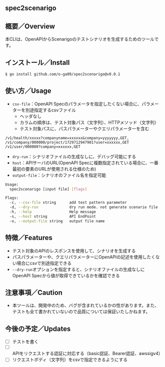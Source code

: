 ## spec2scenarigo

## 概要／Overview

本CLIは、OpenAPIからScenarigoのテストシナリオを生成するためのツールです。

## インストール／Install

```bash
$ go install github.com/o-ga09/spec2scenarigo@v0.0.1
```

## 使い方／Usage

- ```csv-file```：OpenAPI Specのパラメータを指定したくない場合に、パラメーターを別途指定するcsvファイル
  - ヘッダなし
  - カラムの順序は、テスト対象パス（文字列）、HTTPメソッド（文字列）
  - テスト対象パスに、パスパラメーターやクエリパラメーターを含む

```csv
/v1/health/xxxxx?companyname=xxxxxx&company=yyyyyyy,GET,
/v1/company/000000/project/1729712947901?user=xxxxxx,GET
/v1/user/000000?company=xxxxxx,GET
```


- ```dry-run```：シナリオファイルの生成なしに、デバッグ可能にする
- ```host```：APIサーバのURL(OpenAPI Specに複数指定されている場合に、一番最初の要素のURLが使用される仕様のため)
- ```output-file```：シナリオのファイル名を指定可能

```bash
Usage:
  spec2scenarigo [input file] [flags]

Flags:
  -c, --csv-file string      add test pattern parameter
  -d, --dry-run              dry run mode. not generate scenario file
  -h, --help                 Help message
  -s, --host string          API EndPoint
  -o, --output-file string   output file name
```



## 特徴／Features

- テスト対象のAPIのレスポンスを使用して、シナリオを生成する
- パスパラメーターや、クエリパラメーターにOpenAPIの記述を使用したくない場合にcsvで別途指定できる
- ```--dry-run```オプションを指定すると、シナリオファイルの生成なしにOpenAPI Specから値が取得できているかを確認できる

## 注意事項／Caution

- 本ツールは、開発中のため、バグが含まれているかの性があります。また、テストも全て書かれていないので品質については保証いたしかねます。

## 今後の予定／Updates

- [ ] テストを書く
- [ ] APIをリクエストする認証に対応する（basic認証、Bearer認証、awssigv4）
- [ ] リクエストボディ（文字列）をcsvで指定できるようにする
